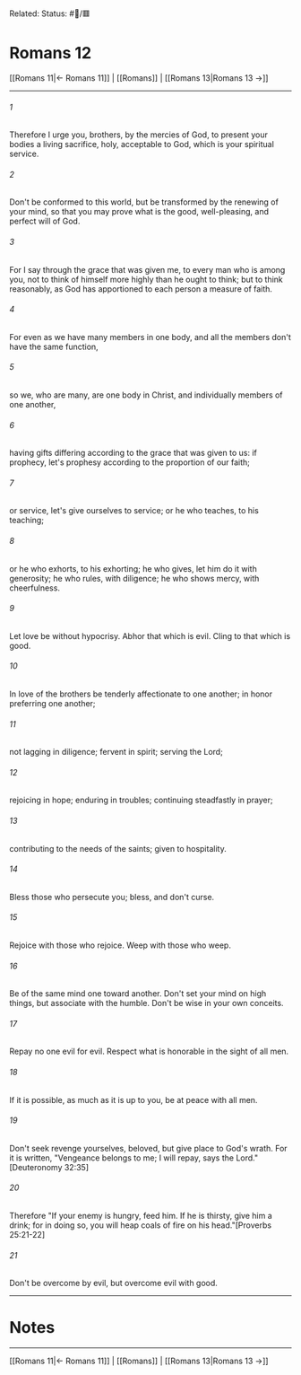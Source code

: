 Related:
Status: #📖/🟥
# Romans 12

[[Romans 11|← Romans 11]] | [[Romans]] | [[Romans 13|Romans 13 →]]
***



###### 1 
Therefore I urge you, brothers, by the mercies of God, to present your bodies a living sacrifice, holy, acceptable to God, which is your spiritual service. 

###### 2 
Don't be conformed to this world, but be transformed by the renewing of your mind, so that you may prove what is the good, well-pleasing, and perfect will of God. 

###### 3 
For I say through the grace that was given me, to every man who is among you, not to think of himself more highly than he ought to think; but to think reasonably, as God has apportioned to each person a measure of faith. 

###### 4 
For even as we have many members in one body, and all the members don't have the same function, 

###### 5 
so we, who are many, are one body in Christ, and individually members of one another, 

###### 6 
having gifts differing according to the grace that was given to us: if prophecy, let's prophesy according to the proportion of our faith; 

###### 7 
or service, let's give ourselves to service; or he who teaches, to his teaching; 

###### 8 
or he who exhorts, to his exhorting; he who gives, let him do it with generosity; he who rules, with diligence; he who shows mercy, with cheerfulness. 

###### 9 
Let love be without hypocrisy. Abhor that which is evil. Cling to that which is good. 

###### 10 
In love of the brothers be tenderly affectionate to one another; in honor preferring one another; 

###### 11 
not lagging in diligence; fervent in spirit; serving the Lord; 

###### 12 
rejoicing in hope; enduring in troubles; continuing steadfastly in prayer; 

###### 13 
contributing to the needs of the saints; given to hospitality. 

###### 14 
Bless those who persecute you; bless, and don't curse. 

###### 15 
Rejoice with those who rejoice. Weep with those who weep. 

###### 16 
Be of the same mind one toward another. Don't set your mind on high things, but associate with the humble. Don't be wise in your own conceits. 

###### 17 
Repay no one evil for evil. Respect what is honorable in the sight of all men. 

###### 18 
If it is possible, as much as it is up to you, be at peace with all men. 

###### 19 
Don't seek revenge yourselves, beloved, but give place to God's wrath. For it is written, "Vengeance belongs to me; I will repay, says the Lord." <crossref intro="12:19">[Deuteronomy 32:35]</crossref> 

###### 20 
Therefore "If your enemy is hungry, feed him. If he is thirsty, give him a drink; for in doing so, you will heap coals of fire on his head."<crossref intro="12:20">[Proverbs 25:21-22]</crossref> 

###### 21 
Don't be overcome by evil, but overcome evil with good.

---
# Notes


***
[[Romans 11|← Romans 11]] | [[Romans]] | [[Romans 13|Romans 13 →]]
